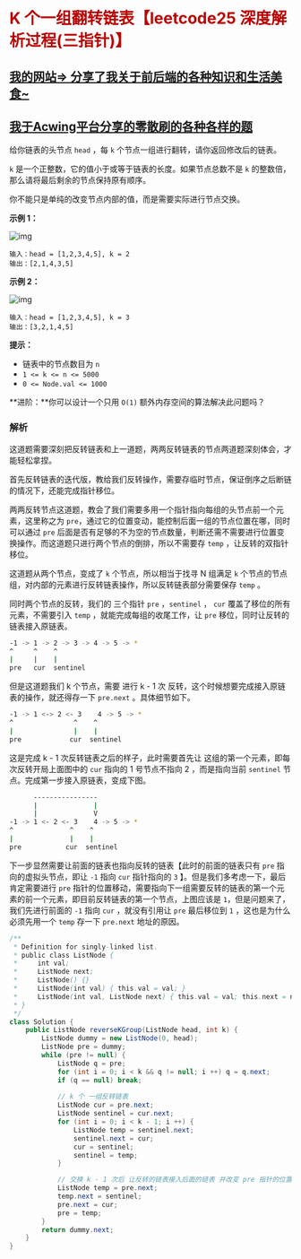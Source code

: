 # <font color='bb000'>K 个一组翻转链表【leetcode25 深度解析过程(三指针)】</font>

## [我的网站=> 分享了我关于前后端的各种知识和生活美食~](https://www.fanxy.cloud)

## [我于Acwing平台分享的零散刷的各种各样的题](https://www.acwing.com/blog/content/33005/)  

给你链表的头节点 `head` ，每 `k` 个节点一组进行翻转，请你返回修改后的链表。

`k` 是一个正整数，它的值小于或等于链表的长度。如果节点总数不是 `k` 的整数倍，那么请将最后剩余的节点保持原有顺序。

你不能只是单纯的改变节点内部的值，而是需要实际进行节点交换。

 

**示例 1：**

![img](https://assets.leetcode.com/uploads/2020/10/03/reverse_ex1.jpg)

```
输入：head = [1,2,3,4,5], k = 2
输出：[2,1,4,3,5]
```

**示例 2：**

![img](https://assets.leetcode.com/uploads/2020/10/03/reverse_ex2.jpg)

```
输入：head = [1,2,3,4,5], k = 3
输出：[3,2,1,4,5]
```

 

**提示：**

- 链表中的节点数目为 `n`
- `1 <= k <= n <= 5000`
- `0 <= Node.val <= 1000`

 

**进阶：**你可以设计一个只用 `O(1)` 额外内存空间的算法解决此问题吗？



### 解析

这道题需要深刻把反转链表和上一道题，两两反转链表的节点两道题深刻体会，才能轻松拿捏。

首先反转链表的迭代版，教给我们反转操作，需要存临时节点，保证倒序之后断链的情况下，还能完成指针移位。

两两反转节点这道题，教会了我们需要多用一个指针指向每组的头节点前一个元素，这里称之为 `pre`，通过它的位置变动，能控制后面一组的节点位置在哪，同时可以通过 `pre` 后面是否有足够的不为空的节点数量，判断还需不需要进行位置变换操作。而这道题只进行两个节点的倒排，所以不需要存 `temp` ，让反转的双指针移位。

这道题从两个节点，变成了 `k` 个节点，所以相当于找寻 N 组满足 `k` 个节点的节点组，对内部的元素进行反转链表操作，所以反转链表部分需要保存 `temp` 。

同时两个节点的反转，我们的 三个指针 `pre` ，`sentinel` ， `cur` 覆盖了移位的所有元素，不需要引入 `temp` ，就能完成每组的收尾工作，让 `pre` 移位，同时让反转的链表接入原链表。

```sh
-1 -> 1 -> 2 -> 3 -> 4 -> 5 -> *
^	  ^	   ^
|	  |	   |
pre   cur  sentinel
```

但是这道题我们 k 个节点，需要 进行 k - 1 次 反转，这个时候想要完成接入原链表的操作，就还得存一下 `pre.next` 。具体细节如下。

```sh
-1 -> 1 <-> 2 <- 3    4 -> 5 -> *
^	  			^	 ^
|	  			|	 |
pre   		   cur  sentinel
```

这是完成 k - 1 次反转链表之后的样子，此时需要首先让 这组的第一个元素，即每次反转开局上面图中的 `cur` 指向的 1 号节点不指向 2 ，而是指向当前 `sentinel` 节点。完成第一步接入原链表，变成下图。

```sh
	  ----------------
	  |              |
	  |	             V
-1 -> 1 <- 2 <- 3    4 -> 5 -> *
^	  		   ^	^
|	  		   |	|
pre   		  cur  sentinel
```

下一步显然需要让前面的链表也指向反转的链表【此时的前面的链表只有 `pre` 指向的虚拟头节点，即让 `-1` 指向 `cur` 指针指向的 `3` 】。但是我们多考虑一下，最后肯定需要进行 `pre` 指针的位置移动，需要指向下一组需要反转的链表的第一个元素的前一个元素，即目前反转链表的第一个节点，上图应该是 `1`，但是问题来了，我们先进行前面的 `-1` 指向 `cur` ，就没有引用让 `pre` 最后移位到 `1` ，这也是为什么必须先用一个 `temp` 存一下 `pre.next` 地址的原因。

```java
/**
 * Definition for singly-linked list.
 * public class ListNode {
 *     int val;
 *     ListNode next;
 *     ListNode() {}
 *     ListNode(int val) { this.val = val; }
 *     ListNode(int val, ListNode next) { this.val = val; this.next = next; }
 * }
 */
class Solution {
    public ListNode reverseKGroup(ListNode head, int k) {
        ListNode dummy = new ListNode(0, head);
        ListNode pre = dummy;
        while (pre != null) {
            ListNode q = pre;
            for (int i = 0; i < k && q != null; i ++) q = q.next;
            if (q == null) break;
			
            // k 个 一组反转链表
            ListNode cur = pre.next;
            ListNode sentinel = cur.next;
            for (int i = 0; i < k - 1; i ++) {
                ListNode temp = sentinel.next;
                sentinel.next = cur;
                cur = sentinel;
                sentinel = temp;
            }

            // 交换 k - 1 次后 让反转的链表接入后面的链表 并改变 pre 指针的位置
            ListNode temp = pre.next;
            temp.next = sentinel;
            pre.next = cur;
            pre = temp;
        }
        return dummy.next;
    }
}
```

